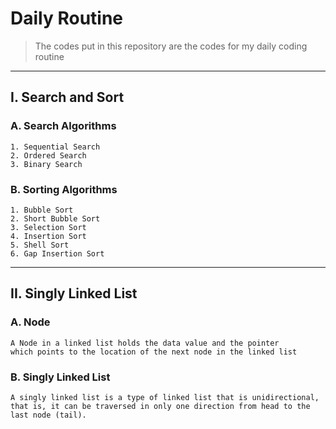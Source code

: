 # Daily Routine
> The codes put in this repository are the codes for my daily coding routine
---
## I. Search and Sort

### A. Search Algorithms
    1. Sequential Search
    2. Ordered Search
    3. Binary Search

### B. Sorting Algorithms
    1. Bubble Sort
    2. Short Bubble Sort
    3. Selection Sort
    4. Insertion Sort
    5. Shell Sort
    6. Gap Insertion Sort
---
## II. Singly Linked List

### A. Node
    A Node in a linked list holds the data value and the pointer 
    which points to the location of the next node in the linked list
### B. Singly Linked List
    A singly linked list is a type of linked list that is unidirectional, 
    that is, it can be traversed in only one direction from head to the last node (tail).